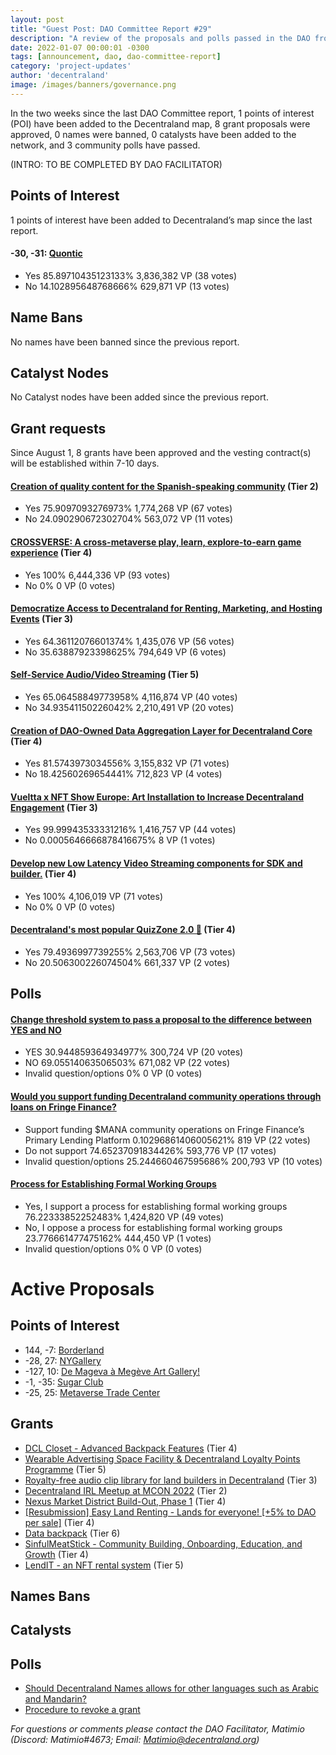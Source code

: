 ```yaml
---
layout: post
title: "Guest Post: DAO Committee Report #29"
description: "A review of the proposals and polls passed in the DAO from August 1 through August 15".
date: 2022-01-07 00:00:01 -0300
tags: [announcement, dao, dao-committee-report]
category: 'project-updates'
author: 'decentraland'
image: /images/banners/governance.png
---
```


In the two weeks since the last DAO Committee report, 1 points of interest (POI) have been added to the Decentraland map, 8 grant proposals were approved, 0 names were banned, 0 catalysts have been added to the network, and 3 community polls have passed.

(INTRO: TO BE COMPLETED BY DAO FACILITATOR)

## Points of Interest
1 points of interest have been added to Decentraland’s map since the last report.


#### -30, -31: [Quontic](https://governance.decentraland.org/proposal/?id=46f01db0-126d-11ed-affb-95d45c2147f8)

* Yes 85.89710435123133% 3,836,382 VP (38 votes)
* No 14.102895648768666% 629,871 VP (13 votes)


## Name Bans

No names have been banned since the previous report.

## Catalyst Nodes
No Catalyst nodes have been added since the previous report.


## Grant requests
Since August 1, 8 grants have been approved and the vesting contract(s) will be established within 7-10 days.


#### [Creation of quality content for the Spanish-speaking community](https://governance.decentraland.org/proposal/?id=eca738b0-1119-11ed-affb-95d45c2147f8) (Tier 2)

* Yes 75.9097093276973% 1,774,268 VP (67 votes)
* No 24.090290672302704% 563,072 VP (11 votes)


#### [CROSSVERSE: A cross-metaverse play, learn, explore-to-earn game experience](https://governance.decentraland.org/proposal/?id=7e4f37c0-0e65-11ed-9d53-7b405ea02bcb) (Tier 4)

* Yes 100% 6,444,336 VP (93 votes)
* No 0% 0 VP (0 votes)


#### [Democratize Access to Decentraland for Renting, Marketing, and Hosting Events](https://governance.decentraland.org/proposal/?id=8a1e3180-0e3a-11ed-9d53-7b405ea02bcb) (Tier 3)

* Yes 64.36112076601374% 1,435,076 VP (56 votes)
* No 35.63887923398625% 794,649 VP (6 votes)


#### [Self-Service Audio/Video Streaming](https://governance.decentraland.org/proposal/?id=23813f00-0de8-11ed-9d53-7b405ea02bcb) (Tier 5)

* Yes 65.06458849773958% 4,116,874 VP (40 votes)
* No 34.93541150226042% 2,210,491 VP (20 votes)


#### [Creation of DAO-Owned Data Aggregation Layer for Decentraland Core](https://governance.decentraland.org/proposal/?id=66d76070-0d27-11ed-92a2-218eab5ea42b) (Tier 4)

* Yes 81.5743973034556% 3,155,832 VP (71 votes)
* No 18.42560269654441% 712,823 VP (4 votes)


#### [Vueltta x NFT Show Europe: Art Installation to Increase Decentraland Engagement](https://governance.decentraland.org/proposal/?id=99986a30-0cb5-11ed-92a2-218eab5ea42b) (Tier 3)

* Yes 99.99943533331216% 1,416,757 VP (44 votes)
* No 0.0005646666878416675% 8 VP (1 votes)


#### [Develop new Low Latency Video Streaming components for SDK and builder.](https://governance.decentraland.org/proposal/?id=858cd0a0-0c18-11ed-92a2-218eab5ea42b) (Tier 4)

* Yes 100% 4,106,019 VP (71 votes)
* No 0% 0 VP (0 votes)


#### [Decentraland&#39;s most popular QuizZone 2.0 🥳](https://governance.decentraland.org/proposal/?id=58233e80-0928-11ed-8306-41196474443d) (Tier 4)

* Yes 79.4936997739255% 2,563,706 VP (73 votes)
* No 20.506300226074504% 661,337 VP (2 votes)


## Polls

#### [Change threshold system to pass a proposal to the difference between YES and NO](https://governance.decentraland.org/proposal/?id=9a237890-17ec-11ed-affb-95d45c2147f8)

* YES 30.944859364934977% 300,724 VP (20 votes)
* NO 69.05514063506503% 671,082 VP (22 votes)
* Invalid question/options 0% 0 VP (0 votes)


#### [Would you support funding Decentraland community operations through loans on Fringe Finance?](https://governance.decentraland.org/proposal/?id=c4fc8f70-13c3-11ed-affb-95d45c2147f8)

* Support funding $MANA community operations on Fringe Finance’s Primary Lending Platform 0.10296861406005621% 819 VP (22 votes)
* Do not support 74.65237091834426% 593,776 VP (17 votes)
* Invalid question/options 25.244660467595686% 200,793 VP (10 votes)


#### [Process for Establishing Formal Working Groups](https://governance.decentraland.org/proposal/?id=bcf89060-0e5c-11ed-9d53-7b405ea02bcb)

* Yes, I support a process for establishing formal working groups 76.22333852252483% 1,424,820 VP (49 votes)
* No, I oppose a process for establishing formal working groups  23.776661477475162% 444,450 VP (1 votes)
* Invalid question/options 0% 0 VP (0 votes)



# Active Proposals

## Points of Interest

* 144, -7: [Borderland](https://governance.decentraland.org/proposal/?id=ec5b1b10-225d-11ed-b4a9-178eb7bc02f5)
* -28, 27: [NYGallery](https://governance.decentraland.org/proposal/?id=bde03e30-2219-11ed-b4a9-178eb7bc02f5)
* -127, 10: [De Mageva à Megève Art Gallery!](https://governance.decentraland.org/proposal/?id=f4db69c0-1fe7-11ed-b53a-bb8ec35d99a0)
* -1, -35: [Sugar Club](https://governance.decentraland.org/proposal/?id=feeb1b00-1f32-11ed-9342-4f244be49f84)
* -25, 25: [Metaverse Trade Center](https://governance.decentraland.org/proposal/?id=5811e920-1f10-11ed-9342-4f244be49f84)

## Grants

* [DCL Closet - Advanced Backpack Features](https://governance.decentraland.org/proposal/?id=42cc9f20-2239-11ed-b4a9-178eb7bc02f5) (Tier 4)
* [Wearable Advertising Space Facility &amp; Decentraland Loyalty Points Programme](https://governance.decentraland.org/proposal/?id=465154c0-2157-11ed-b4a9-178eb7bc02f5) (Tier 5)
* [Royalty-free audio clip library for land builders in Decentraland](https://governance.decentraland.org/proposal/?id=1c31fb10-2119-11ed-b4a9-178eb7bc02f5) (Tier 3)
* [Decentraland IRL Meetup at MCON 2022](https://governance.decentraland.org/proposal/?id=a70d0a50-1e75-11ed-9342-4f244be49f84) (Tier 2)
* [Nexus Market District Build-Out, Phase 1](https://governance.decentraland.org/proposal/?id=309483d0-1b4b-11ed-96c7-2fa07c6df25b) (Tier 4)
* [[Resubmission] Easy Land Renting - Lands for everyone! [+5% to DAO per sale]](https://governance.decentraland.org/proposal/?id=0c233e00-18ef-11ed-96c7-2fa07c6df25b) (Tier 4)
* [Data backpack](https://governance.decentraland.org/proposal/?id=659ab8a0-18d6-11ed-96c7-2fa07c6df25b) (Tier 6)
* [SinfulMeatStick - Community Building, Onboarding, Education, and Growth](https://governance.decentraland.org/proposal/?id=18c27260-17fb-11ed-affb-95d45c2147f8) (Tier 4)
* [LendIT - an NFT rental system](https://governance.decentraland.org/proposal/?id=6c196240-17d1-11ed-affb-95d45c2147f8) (Tier 5)

## Names Bans


## Catalysts


## Polls

* [Should Decentraland Names allows for other languages such as Arabic and Mandarin?](https://governance.decentraland.org/proposal/?id=465ff8b0-2231-11ed-b4a9-178eb7bc02f5)
* [Procedure to revoke a grant](https://governance.decentraland.org/proposal/?id=a85bae50-1f0d-11ed-9342-4f244be49f84)

*For questions or comments please contact the DAO Facilitator, Matimio (Discord: Matimio#4673; Email: [Matimio@decentraland.org](mailto:Matimio@decentraland.org))*